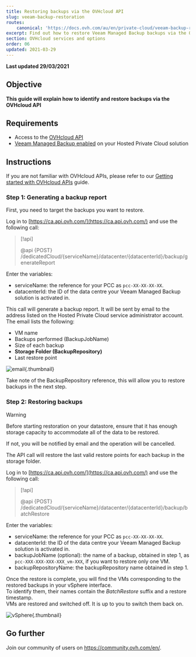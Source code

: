 ```yaml
---
title: Restoring backups via the OVHcloud API
slug: veeam-backup-restoration
routes:
    canonical: 'https://docs.ovh.com/au/en/private-cloud/veeam-backup-restoration/'
excerpt: Find out how to restore Veeam Managed Backup backups via the OVHcloud API
section: OVHcloud services and options
order: 06
updated: 2021-03-29
---
```


**Last updated 29/03/2021**

## Objective

**This guide will explain how to identify and restore backups via the OVHcloud API**

## Requirements

- Access to the [OVHcloud API](https://ca.api.ovh.com/)
- [Veeam Managed Backup enabled](../veeam-backup-as-a-service) on your Hosted Private Cloud solution

## Instructions

If you are not familiar with OVHcloud APIs, please refer to our [Getting started with OVHcloud APIs](../../api/first-steps-with-ovh-api/) guide.

### Step 1: Generating a backup report

First, you need to target the backups you want to restore.

Log in to [https://ca.api.ovh.com/](https://ca.api.ovh.com/) and use the following call:

> [!api]
>
> @api {POST} /dedicatedCloud/{serviceName}/datacenter/{datacenterId}/backup/generateReport

Enter the variables:

- serviceName: the reference for your PCC as `pcc-XX-XX-XX-XX`.
- datacenterId: the ID of the data centre your Veeam Managed Backup solution is activated in.

This call will generate a backup report. It will be sent by email to the address listed on the Hosted Private Cloud service administrator account.
<br>The email lists the following:

- VM name
- Backups performed (BackupJobName)
- Size of each backup
- **Storage Folder (BackupRepository)**
- Last restore point

![email](images/backup-report-email2.png){.thumbnail}

Take note of the BackupRepository reference, this will allow you to restore backups in the next step.

### Step 2: Restoring backups

> [!warning]
>
> Before starting restoration on your datastore, ensure that it has enough storage capacity to accommodate all of the data to be restored.
>
> If not, you will be notified by email and the operation will be cancelled.

The API call will restore the last valid restore points for each backup in the storage folder.

Log in to [https://ca.api.ovh.com/](https://ca.api.ovh.com/) and use the following call:

> [!api]
>
> @api {POST} /dedicatedCloud/{serviceName}/datacenter/{datacenterId}/backup/batchRestore
>

Enter the variables:

- serviceName: the reference for your PCC as `pcc-XX-XX-XX-XX`.
- datacenterId: the ID of the data centre your Veeam Managed Backup solution is activated in.
- backupJobName (optional): the name of a backup, obtained in step 1, as `pcc-XXX-XXX-XXX-XXX_vm-XXX`, if you want to restore only one VM.
- backupRepositoryName: the backupRepository name obtained in step 1.

Once the restore is complete, you will find the VMs corresponding to the restored backups in your vSphere interface.
<br>To identify them, their names contain the *BatchRestore* suffix and a restore timestamp.
<br>VMs are restored and switched off. It is up to you to switch them back on.

![vSphere](images/vcenter2.png){.thumbnail}

## Go further

Join our community of users on <https://community.ovh.com/en/>.
